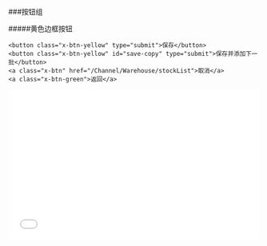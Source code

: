 ###按钮组

#####黄色边框按钮
```
<button class="x-btn-yellow" type="submit">保存</button>
<button class="x-btn-yellow" id="save-copy" type="submit">保存并添加下一批</button>
<a class="x-btn" href="/Channel/Warehouse/stockList">取消</a>
<a class="x-btn-green">返回</a>
```
<iframe width="100%" height="300" src="//jsrun.net/HFqKp/embedded/all/light/" allowfullscreen="allowfullscreen" frameborder="0"></iframe>
